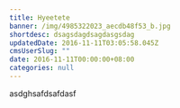 ```yaml
---
title: Hyeetete
banner: /img/4985322023_aecdb48f53_b.jpg
shortdesc: dsagsdagdsagdasgsdag
updatedDate: 2016-11-11T03:05:58.045Z
cmsUserSlug: ""
date: 2016-11-11T00:00:00+08:00
categories: null
---
```


asdghsafdsafdasf